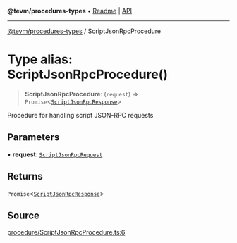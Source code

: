 **@tevm/procedures-types** • [Readme](../README.md) \| [API](../globals.md)

***

[@tevm/procedures-types](../README.md) / ScriptJsonRpcProcedure

# Type alias: ScriptJsonRpcProcedure()

> **ScriptJsonRpcProcedure**: (`request`) => `Promise`\<[`ScriptJsonRpcResponse`](ScriptJsonRpcResponse.md)\>

Procedure for handling script JSON-RPC requests

## Parameters

• **request**: [`ScriptJsonRpcRequest`](ScriptJsonRpcRequest.md)

## Returns

`Promise`\<[`ScriptJsonRpcResponse`](ScriptJsonRpcResponse.md)\>

## Source

[procedure/ScriptJsonRpcProcedure.ts:6](https://github.com/evmts/tevm-monorepo/blob/main/packages/procedures-types/src/procedure/ScriptJsonRpcProcedure.ts#L6)
